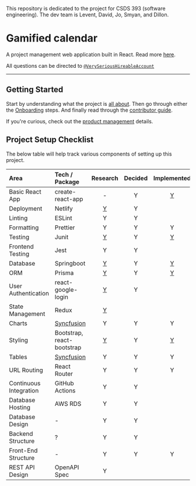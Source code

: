 This repository is dedicated to the project for CSDS 393 (software engineering). The dev team is Levent, David, Jo, Smyan, and Dillon.
# Gamified calendar

A project management web application built in React.
Read more [here](https://github.com/Levent-Batakci/Gamified-Calendar/blob/main/docs/About.md).

All questions can be directed to  [`@VerySeriousHireableAccount`](https://github.com/VerySeriousHireableAccount) 

---

## Getting Started

Start by understanding what the project is [all about](https://github.com/Levent-Batakci/Gamified-Calendar/edit/main/README.md).
Then go through either the [Onboarding](https://github.com/Levent-Batakci/Gamified-Calendar/edit/main/README.md) steps.
And finally read through the [contributor guide](https://github.com/Levent-Batakci/Gamified-Calendar/edit/main/README.md).

If you're curious, check out the [product management](https://github.com/Levent-Batakci/Gamified-Calendar/edit/main/README.md) details.

## Project Setup Checklist

The below table will help track various components of setting up this project.

| Area                   | Tech / Package             |                                    Research                                    | Decided |                                                    Implemented                                                     |
| :--------------------- | :------------------------- | :----------------------------------------------------------------------------: | :-----: | :----------------------------------------------------------------------------------------------------------------: |
| Basic React App        | create-react-app           |                                       -                                        |    Y    | [Y](https://github.com/Levent-Batakci/Gamified-Calendar/edit/main/README.md) |
| Deployment             | Netlify                    | [Y](https://github.com/Northeastern-Electric-Racing/PM-Dashboard-v2/issues/1)  |    Y    |     |
| Linting                | ESLint                     | Y  |    Y    |                   |
| Formatting             | Prettier                   | Y  |    Y    | Y |
| Testing                | Junit                       | [Y](https://junit.org/junit5)  |    Y    | [Y](https://github.com/Levent-Batakci/Gamified-Calendar/pull/30) |
| Frontend Testing            | Jest                    | Y  |    Y    |  |
| Database               | Springboot                 | [Y](https://github.com/Levent-Batakci/Gamified-Calendar/issues)  |    Y    |                    [Y](https://github.com/Levent-Batakci/Gamified-Calendar/pull/30)                    | Y
| ORM                    | Prisma                     | [Y](https://github.com/Levent-Batakci/Gamified-Calendar/issues)  |    Y    |                    [Y](https://github.com/Levent-Batakci/Gamified-Calendar/pull/30)                    |
| User Authentication    | react-google-login         | [Y](https://github.com/Levent-Batakci/Gamified-Calendar/issues) |    Y    |                                                                                                                    |
| State Management       | Redux                      | [Y](https://github.com/Levent-Batakci/Gamified-Calendar/issues) |         |                                                                                                                    |
| Charts                 | [Syncfusion](https://www.syncfusion.com/downloads/react)        | Y |    Y    |  Y |
| Styling                | Bootstrap, react-bootstrap | [Y](https://github.com/Levent-Batakci/Gamified-Calendar/issues) |    Y    |                    [Y](https://github.com/Levent-Batakci/Gamified-Calendar/pull/30)                    |
| Tables                 | [Syncfusion](https://www.syncfusion.com/downloads/react)        | Y |    Y    |  Y |              |
| URL Routing            | React Router               | Y |    Y    | Y |
| Continuous Integration | GitHub Actions             | Y |    Y    |   |
| Database Hosting       | AWS RDS                    | Y |    Y    |   |
| Database Design        | -                          | Y |    Y    |   |
| Backend Structure      | ?                          | Y |    Y    |   |
| Front-End Structure    | -                          | Y |    Y    | Y |
| REST API Design        | OpenAPI Spec               | Y |         |   |
